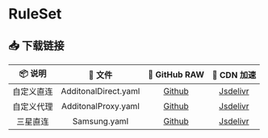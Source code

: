 # RuleSet

## 📥 下载链接
|   📦 说明   |        📃 文件        |                                          🐙 GitHub RAW                                          |                                              🚀 CDN 加速                                               |
| :--------: | :------------------: | :--------------------------------------------------------------------------------------------: | :---------------------------------------------------------------------------------------------------: |
| 自定义直连 | AdditonalDirect.yaml | [Github](https://github.com/bemarkt/scripts/raw/master/provider/ruleset/AdditionalDirect.yaml) | [Jsdelivr](https://cdn.jsdelivr.net/gh/bemarkt/scripts/master/provider/ruleset/AdditionalDirect.yaml) |
| 自定义代理 | AdditonalProxy.yaml  | [Github](https://github.com/bemarkt/scripts/raw/master/provider/ruleset/AdditionalProxy.yaml)  | [Jsdelivr](https://cdn.jsdelivr.net/gh/bemarkt/scripts/master/provider/ruleset/AdditionalProxy.yaml)  |
|  三星直连  |     Samsung.yaml     |     [Github](https://github.com/bemarkt/scripts/raw/master/provider/ruleset/Samsung.yaml)      |     [Jsdelivr](https://cdn.jsdelivr.net/gh/bemarkt/scripts/master/provider/ruleset/Samsung.yaml)      |
